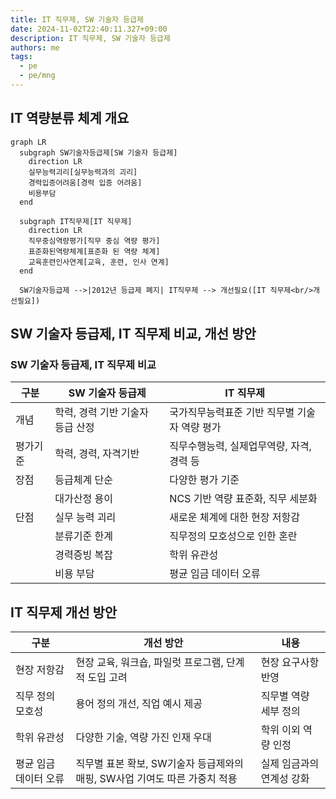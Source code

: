 ```yaml
---
title: IT 직무제, SW 기술자 등급제
date: 2024-11-02T22:40:11.327+09:00
description: IT 직무제, SW 기술자 등급제
authors: me
tags:
  - pe
  - pe/mng 
---
```


## IT 역량분류 체계 개요

```mermaid
graph LR
  subgraph SW기술자등급제[SW 기술자 등급제]
    direction LR
    실무능력괴리[실무능력과의 괴리]
    경력입증어려움[경력 입증 어려움]
    비용부담
  end

  subgraph IT직무제[IT 직무제]
    direction LR
    직무중심역량평가[직무 중심 역량 평가]
    표준화된역량체계[표준화 된 역량 체계]
    교육훈련인사연계[교육, 훈련, 인사 연계]
  end

  SW기술자등급제 -->|2012년 등급제 폐지| IT직무제 --> 개선필요([IT 직무제<br/>개선필요])
```

## SW 기술자 등급제, IT 직무제 비교, 개선 방안

### SW 기술자 등급제, IT 직무제 비교

| 구분 | SW 기술자 등급제 | IT 직무제 |
| --- | --- | --- |
| 개념 | 학력, 경력 기반 기술자 등급 산정 | 국가직무능력표준 기반 직무별 기술자 역량 평가 |
| 평가기준 | 학력, 경력, 자격기반 | 직무수행능력, 실제업무역량, 자격, 경력 등 |
| 장점 | 등급체계 단순 | 다양한 평가 기준 |
| | 대가산정 용이 | NCS 기반 역량 표준화, 직무 세분화 |
| 단점 | 실무 능력 괴리 | 새로운 체계에 대한 현장 저항감 |
| | 분류기준 한계 | 직무정의 모호성으로 인한 혼란 |
| | 경력증빙 복잡 | 학위 유관성 |
| | 비용 부담 | 평균 임금 데이터 오류 |

## IT 직무제 개선 방안

| 구분 | 개선 방안 | 내용 |
| --- | --- | --- |
| 현장 저항감 | 현장 교육, 워크숍, 파일럿 프로그램, 단계적 도입 고려 | 현장 요구사항 반영 |
| 직무 정의 모호성 | 용어 정의 개선, 직업 예시 제공 | 직무별 역량 세부 정의 |
| 학위 유관성 | 다양한 기술, 역량 가진 인재 우대 | 학위 이외 역량 인정 |
| 평균 임금 데이터 오류 | 직무별 표본 확보, SW기술자 등급제와의 매핑, SW사업 기여도 따른 가중치 적용 | 실제 임금과의 연계성 강화 |
